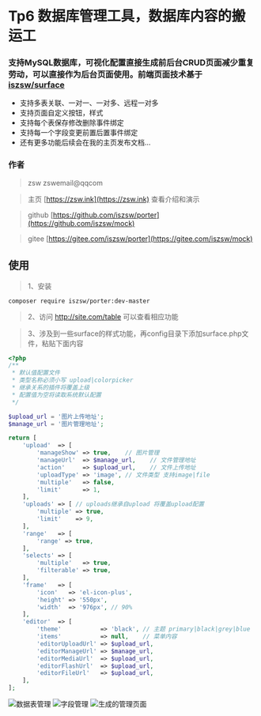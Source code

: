 # Tp6 数据库管理工具，数据库内容的搬运工

### 支持MySQL数据库，可视化配置直接生成前后台CRUD页面减少重复劳动，可以直接作为后台页面使用。前端页面技术基于 [iszsw/surface](https://zsw.ink) 

- 支持多表关联、一对一、一对多、远程一对多
- 支持页面自定义按钮，样式
- 支持每个表保存修改删除事件绑定
- 支持每一个字段变更前置后置事件绑定
- 还有更多功能后续会在我的主页发布文档...

### 作者
> zsw zswemail@qqcom

> 主页  [https://zsw.ink](https://zsw.ink) 查看介绍和演示

> github  [https://github.com/iszsw/porter](https://github.com/iszsw/mock)

> gitee  [https://gitee.com/iszsw/porter](https://gitee.com/iszsw/mock)

## 使用

> 1、安装 

```composer require iszsw/porter:dev-master```

> 2、访问 http://site.com/table 可以查看相应功能

> 3、涉及到一些surface的样式功能，再config目录下添加surface.php文件，粘贴下面内容
```php
<?php
/**
 * 默认值配置文件
 * 类型名称必须小写 upload|colorpicker
 * 继承关系的插件将覆盖上级
 * 配置值为空将读取系统默认配置
 */

$upload_url = '图片上传地址';
$manage_url = '图片管理地址';

return [
    'upload'  => [
        'manageShow' => true,    // 图片管理
        'manageUrl'  => $manage_url,    // 文件管理地址
        'action'     => $upload_url,    // 文件上传地址
        'uploadType' => 'image', // 文件类型 支持image|file
        'multiple'   => false,
        'limit'      => 1,
    ],
    'uploads' => [ // uploads继承自upload 将覆盖upload配置
        'multiple' => true,
        'limit'    => 9,
    ],
    'range'   => [
        'range' => true,
    ],
    'selects' => [
        'multiple'   => true,
        'filterable' => true,
    ],
    'frame'   => [
        'icon'   => 'el-icon-plus',
        'height' => '550px',
        'width'  => '976px', // 90%
    ],
    'editor'  => [
        'theme'           => 'black', // 主题 primary|black|grey|blue
        'items'           => null,    // 菜单内容
        'editorUploadUrl' => $upload_url,
        'editorManageUrl' => $manage_url,
        'editorMediaUrl'  => $upload_url,
        'editorFlashUrl'  => $upload_url,
        'editorFileUrl'   => $upload_url,
    ],
];
```

![数据表管理](https://s.zsw.ink/porter/table.png)
![字段管理](https://s.zsw.ink/porter/fields.png)
![生成的管理页面](https://s.zsw.ink/porter/page.png)

